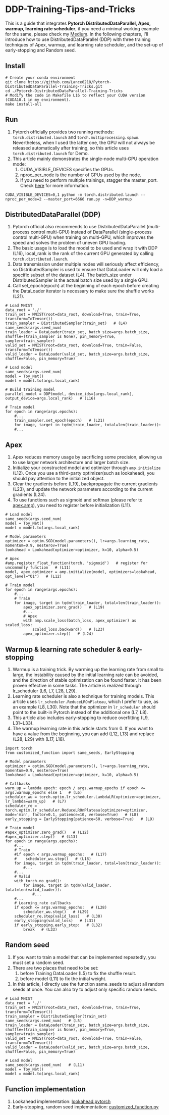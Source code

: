 # DDP-Training-Tips-and-Tricks

This is a guide that integrates **Pytorch DistributedDataParallel, Apex, warmup, learning rate scheduler**, if you need a minimal working example for the same, please check my [Medium](./minimal-distributed-tutorial/).
In the following chapters, I'll introduce how to use DistributedDataParallel (DDP) with three training techniques of Apex, warmup, and learning rate scheduler, and the set-up of early-stopping and Random seed.

## Install

```
# Create your conda environment
git clone https://github.com/Lance0218/Pytorch-DistributedDataParallel-Training-Tricks.git
cd ./Pytorch-DistributedDataParallel-Training-Tricks
# Modify the code in Makefile L16 to reflect your CUDA version (CUDA10.1 in my environment).
make install-all
```

## Run

1. Pytorch officially provides two running methods: `torch.distributed.launch` and `torch.multiprocessing.spawn`. Nevertheless, when I used the latter one, the GPU will not always be released automatically after training, so this article uses `torch.distributed.launch` for Demo.
2. This article mainly demonstrates the single-node multi-GPU operation mode:
    1. CUDA_VISIBLE_DEVICES specifies the GPUs.
    2. nproc_per_node is the number of GPUs used by the node.
    3. If you need to perform multiple trainings, stagger the master_port. Check [here](https://github.com/pytorch/pytorch/blob/master/torch/distributed/launch.py) for more information.

```
CUDA_VISIBLE_DEVICES=0,1 python -m torch.distributed.launch --nproc_per_node=2 --master_port=6666 run.py -n=DDP_warmup
```

## DistributedDataParallel (DDP)

1. Pytorch official also recommends to use DistributedDataParallel (multi-process control multi-GPU) instead of DataParallel (single-process control multi-GPU) when training on multi-GPU, which improves the speed and solves the problem of uneven GPU loading.
2. The basic usage is to load the model to be used and wrap it with DDP (L16), local_rank is the rank of the current GPU generated by calling `torch.distributed.launch`.
3. Data transmission under multiple nodes will seriously affect efficiency, so DistributedSampler is used to ensure that DataLoader will only load a specific subset of the dataset (L4). The batch_size under DistributedSampler is the actual batch size used by a single GPU.
4. Call set_epoch(epoch) at the beginning of each epoch before creating the DataLoader iterator is necessary to make sure the shuffle works (L21).

```
# Load MNIST
data_root = './'
train_set = MNIST(root=data_root, download=True, train=True, transform=ToTensor())
train_sampler = DistributedSampler(train_set)   # (L4)
same_seeds(args.seed_num)
train_loader = DataLoader(train_set, batch_size=args.batch_size, shuffle=(train_sampler is None), pin_memory=True, sampler=train_sampler)
valid_set = MNIST(root=data_root, download=True, train=False, transform=ToTensor())
valid_loader = DataLoader(valid_set, batch_size=args.batch_size, shuffle=False, pin_memory=True)

# Load model
same_seeds(args.seed_num)
model = Toy_Net()
model = model.to(args.local_rank)

# Build training model
parallel_model = DDP(model, device_ids=[args.local_rank], output_device=args.local_rank)   # (L16)

# Train model
for epoch in range(args.epochs):
    #...
    train_sampler.set_epoch(epoch)   # (L21)
    for image, target in tqdm(train_loader, total=len(train_loader)):
    #...
```

## Apex

1. Apex reduces memory usage by sacrificing some precision, allowing us to use larger network architecture and larger batch size.
2. Initialize your constructed model and optimizer through `amp.initialize` (L12). Once you use a third-party optimizer(such as lookahead), you should pay attention to the initialized object.
3. Clear the gradients before (L19), backpropagate the current gradients (L23), and update the network parameters according to the current gradients (L24).
4. To use functions such as sigmoid and softmax (please refer to [apex.amp](https://github.com/NVIDIA/apex/tree/master/apex/amp)), you need to register before initialization (L11).

```
# Load model
same_seeds(args.seed_num)
model = Toy_Net()
model = model.to(args.local_rank)

# Model parameters
optimizer = optim.SGD(model.parameters(), lr=args.learning_rate, momentum=0.9, nesterov=True)
lookahead = Lookahead(optimizer=optimizer, k=10, alpha=0.5)

# Apex
#amp.register_float_function(torch, 'sigmoid')   # register for uncommonly function   # (L11)
model, apex_optimizer = amp.initialize(model, optimizers=lookahead, opt_level="O1")   # (L12)

# Train model
for epoch in range(args.epochs):
    #...
    # Train
    for image, target in tqdm(train_loader, total=len(train_loader)):
        apex_optimizer.zero_grad()   # (L19)
        #...
        # Apex
        with amp.scale_loss(batch_loss, apex_optimizer) as scaled_loss:
            scaled_loss.backward()   # (L23)
        apex_optimizer.step()   # (L24)
```

## Warmup & learning rate scheduler & early-stopping

1. Warmup is a training trick. By warming up the learning rate from small to large, the instability caused by the initial learning rate can be avoided, and the direction of stable optimization can be found faster. It has been proven effective in some tasks. The article is realized through lr_scheduler (L6, L7, L28, L29).
2. Learning rate scheduler is also a technique for training models. This article uses `lr_scheduler.ReduceLROnPlateau`, which I prefer to use, as an example (L8, L30). Note that the optimizer in `lr_scheduler` should point to the built-in Pytorch instead of the additional one (L7, L8).
3. This article also includes early-stopping to reduce overfitting (L9, L31~L33).
4. The warmup learning rate in this article starts from 0. If you want to have a value from the beginning, you can add (L12, L13) and replace (L28, L29) with (L17, L18).

```
import torch
from customized_function import same_seeds, EarlyStopping

# Model parameters
optimizer = optim.SGD(model.parameters(), lr=args.learning_rate, momentum=0.9, nesterov=True)
lookahead = Lookahead(optimizer=optimizer, k=10, alpha=0.5)

# Callbacks
warm_up = lambda epoch: epoch / args.warmup_epochs if epoch <= args.warmup_epochs else 1   # (L6)
scheduler_wu = torch.optim.lr_scheduler.LambdaLR(optimizer=optimizer, lr_lambda=warm_up)   # (L7)
scheduler_re = torch.optim.lr_scheduler.ReduceLROnPlateau(optimizer=optimizer, mode='min', factor=0.1, patience=10, verbose=True)   # (L8)
early_stopping = EarlyStopping(patience=50, verbose=True)   # (L9)

# Train model
#apex_optimizer.zero_grad()   # (L12)
#apex_optimizer.step()   # (L13)
for epoch in range(args.epochs):
    #...
    # Train
    #if epoch < args.warmup_epochs:   # (L17)
    #    scheduler_wu.step()   # (L18)
    for image, target in tqdm(train_loader, total=len(train_loader)):
        #...
    #...
    # Valid
    with torch.no_grad():
        for image, target in tqdm(valid_loader, total=len(valid_loader)):
            #...
    #...
    # Learning_rate callbacks
    if epoch <= args.warmup_epochs:   # (L28)
        scheduler_wu.step()   # (L29)
    scheduler_re.step(valid_loss)   # (L30)
    early_stopping(valid_loss)   # (L31)
    if early_stopping.early_stop:   # (L32)
        break   # (L33)
```

## Random seed

1. If you want to train a model that can be implemented repeatedly, you must set a random seed.
2. There are two places that need to be set:
    1. before Training DataLoader (L5) to fix the shuffle result.
    2. before model (L11) to fix the initial weight.
3. In this article, I directly use the function same_seeds to adjust all random seeds at once. You can also try to adjust only specific random seeds.

```
# Load MNIST
data_root = './'
train_set = MNIST(root=data_root, download=True, train=True, transform=ToTensor())
train_sampler = DistributedSampler(train_set)
same_seeds(args.seed_num)   # (L5)
train_loader = DataLoader(train_set, batch_size=args.batch_size, shuffle=(train_sampler is None), pin_memory=True, sampler=train_sampler)
valid_set = MNIST(root=data_root, download=True, train=False, transform=ToTensor())
valid_loader = DataLoader(valid_set, batch_size=args.batch_size, shuffle=False, pin_memory=True)

# Load model
same_seeds(args.seed_num)   # (L11)
model = Toy_Net()
model = model.to(args.local_rank)
```

## Function implementation

1. Lookahead implementation: [lookahead.pytorch](https://github.com/alphadl/lookahead.pytorch)
2. Early-stopping, random seed implementation: [customized_function.py](https://github.com/astraflaneur/Pytorch-DistributedDataParallel-Training-Tricks/blob/master/customized_function.py)
